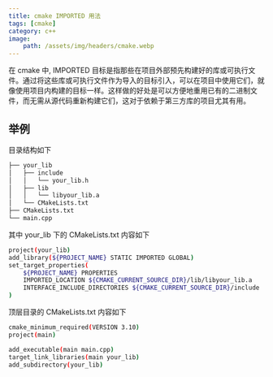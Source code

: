 ```yaml
---
title: cmake IMPORTED 用法
tags: [cmake]
category: c++
image:
    path: /assets/img/headers/cmake.webp
---
```


在 cmake 中, IMPORTED 目标是指那些在项目外部预先构建好的库或可执行文件。通过将这些库或可执行文件作为导入的目标引入，可以在项目中使用它们，就像使用项目内构建的目标一样。这样做的好处是可以方便地重用已有的二进制文件，而无需从源代码重新构建它们，这对于依赖于第三方库的项目尤其有用。

## 举例

目录结构如下

```bash
├── your_lib
│   ├── include
│   │   └── your_lib.h
│   ├── lib
│   │   └── libyour_lib.a
│   └── CMakeLists.txt
├── CMakeLists.txt
└── main.cpp
```

其中 your_lib 下的 CMakeLists.txt 内容如下

```bash
project(your_lib)
add_library(${PROJECT_NAME} STATIC IMPORTED GLOBAL)
set_target_properties(
    ${PROJECT_NAME} PROPERTIES
    IMPORTED_LOCATION ${CMAKE_CURRENT_SOURCE_DIR}/lib/libyour_lib.a
    INTERFACE_INCLUDE_DIRECTORIES ${CMAKE_CURRENT_SOURCE_DIR}/include
)
```

顶层目录的 CMakeLists.txt 内容如下

```bash
cmake_minimum_required(VERSION 3.10)
project(main)

add_executable(main main.cpp)
target_link_libraries(main your_lib)
add_subdirectory(your_lib)
```



